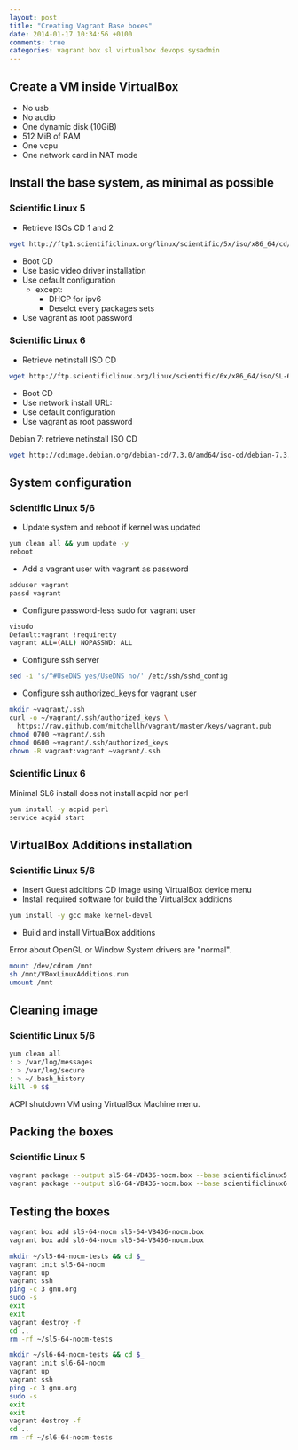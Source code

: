 ```yaml
---
layout: post
title: "Creating Vagrant Base boxes"
date: 2014-01-17 10:34:56 +0100
comments: true
categories: vagrant box sl virtualbox devops sysadmin
---
```

## Create a VM inside VirtualBox

* No usb
* No audio
* One dynamic disk (10GiB)
* 512 MiB of RAM
* One vcpu
* One network card in NAT mode

## Install the base system, as minimal as possible

### Scientific Linux 5
* Retrieve ISOs CD 1 and 2

``` sh
wget http://ftp1.scientificlinux.org/linux/scientific/5x/iso/x86_64/cd/SL.510.110513.CD.x86_64.disc{1,2}.iso
```

* Boot CD
* Use basic video driver installation
* Use default configuration
  * except:
    * DHCP for ipv6
    * Deselct every packages sets
* Use vagrant as root password

### Scientific Linux 6
* Retrieve netinstall ISO CD

``` sh
wget http://ftp.scientificlinux.org/linux/scientific/6x/x86_64/iso/SL-64-x86_64-2013-03-18-boot.iso
```

* Boot CD
* Use network install URL:
* Use default configuration
* Use vagrant as root password

Debian 7: retrieve netinstall ISO CD

``` sh
wget http://cdimage.debian.org/debian-cd/7.3.0/amd64/iso-cd/debian-7.3.0-amd64-netinst.iso
```

## System configuration

### Scientific Linux 5/6
* Update system and reboot if kernel was updated

``` sh
yum clean all && yum update -y
reboot
```

* Add a vagrant user with vagrant as password

``` sh
adduser vagrant
passd vagrant
```

* Configure password-less sudo for vagrant user

``` sh
visudo
Default:vagrant !requiretty
vagrant ALL=(ALL) NOPASSWD: ALL
```

* Configure ssh server

``` sh
sed -i 's/^#UseDNS yes/UseDNS no/' /etc/ssh/sshd_config
```

* Configure ssh authorized_keys for vagrant user

``` sh
mkdir ~vagrant/.ssh
curl -o ~/vagrant/.ssh/authorized_keys \
  https://raw.github.com/mitchellh/vagrant/master/keys/vagrant.pub
chmod 0700 ~vagrant/.ssh
chmod 0600 ~vagrant/.ssh/authorized_keys
chown -R vagrant:vagrant ~vagrant/.ssh
```

### Scientific Linux 6

Minimal SL6 install does not install acpid nor perl

``` sh
yum install -y acpid perl
service acpid start
```

## VirtualBox Additions installation

### Scientific Linux 5/6

* Insert Guest additions CD image using VirtualBox device menu
* Install required software for build the VirtualBox additions

``` sh
yum install -y gcc make kernel-devel
```

* Build and install VirtualBox additions

Error about OpenGL or Window System drivers are "normal".

``` sh
mount /dev/cdrom /mnt
sh /mnt/VBoxLinuxAdditions.run
umount /mnt
```

## Cleaning image

### Scientific Linux 5/6

``` sh
yum clean all
: > /var/log/messages
: > /var/log/secure
: > ~/.bash_history
kill -9 $$
```

ACPI shutdown VM using VirtualBox Machine menu.

## Packing the boxes

### Scientific Linux 5

``` sh
vagrant package --output sl5-64-VB436-nocm.box --base scientificlinux5
vagrant package --output sl6-64-VB436-nocm.box --base scientificlinux6
```

## Testing the boxes

``` sh
vagrant box add sl5-64-nocm sl5-64-VB436-nocm.box
vagrant box add sl6-64-nocm sl6-64-VB436-nocm.box
```

``` sh
mkdir ~/sl5-64-nocm-tests && cd $_
vagrant init sl5-64-nocm
vagrant up
vagrant ssh
ping -c 3 gnu.org
sudo -s
exit
exit
vagrant destroy -f
cd ..
rm -rf ~/sl5-64-nocm-tests
```

``` sh
mkdir ~/sl6-64-nocm-tests && cd $_
vagrant init sl6-64-nocm
vagrant up
vagrant ssh
ping -c 3 gnu.org
sudo -s
exit
exit
vagrant destroy -f
cd ..
rm -rf ~/sl6-64-nocm-tests
```

